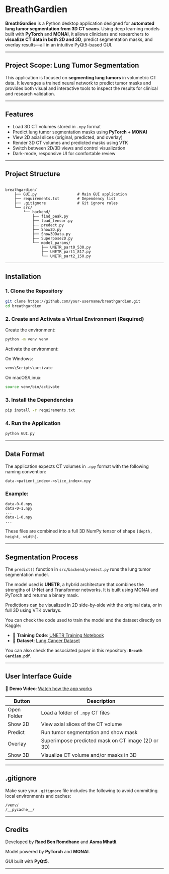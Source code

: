 # BreathGardien

**BreathGardien** is a Python desktop application designed for **automated lung tumor segmentation from 3D CT scans**. Using deep learning models built with **PyTorch** and **MONAI**, it allows clinicians and researchers to **visualize CT data in both 2D and 3D**, predict segmentation masks, and overlay results—all in an intuitive PyQt5-based GUI.

---

## Project Scope: Lung Tumor Segmentation

This application is focused on **segmenting lung tumors** in volumetric CT data. It leverages a trained neural network to predict tumor masks and provides both visual and interactive tools to inspect the results for clinical and research validation.

---

## Features

- Load 3D CT volumes stored in `.npy` format  
- Predict lung tumor segmentation masks using **PyTorch + MONAI**  
- View 2D axial slices (original, predicted, and overlay)  
- Render 3D CT volumes and predicted masks using VTK  
- Switch between 2D/3D views and control visualization  
- Dark-mode, responsive UI for comfortable review  

---

## Project Structure

```

breathgardien/
    ├── GUI.py                  # Main GUI application
    ├── requirements.txt        # Dependency list
    ├── .gitignore              # Git ignore rules
    └── src/
        └── backend/
            ├── find_peak.py
            ├── load_tensor.py
            ├── predect.py
            ├── Show2D.py
            ├── Show3DData.py
            ├── Superpose2D.py
            └── model_params/
                ├── UNETR_part0_530.py
                ├── UNETR_part1_817.py
                └── UNETR_part2_150.py

````

---

## Installation

### 1. Clone the Repository

```bash
git clone https://github.com/your-username/breathgardien.git
cd breathgardien
````

### 2. Create and Activate a Virtual Environment (Required)

Create the environment:

```bash
python -m venv venv
```

Activate the environment:

On Windows:

```bash
venv\Scripts\activate
```

On macOS/Linux:

```bash
source venv/bin/activate
```

### 3. Install the Dependencies

```bash
pip install -r requirements.txt
```

### 4. Run the Application

```bash
python GUI.py
```

---

## Data Format

The application expects CT volumes in `.npy` format with the following naming convention:

```
data-<patient_index>-<slice_index>.npy
```

### Example:

```
data-0-0.npy  
data-0-1.npy  
...
data-1-0.npy
...
```

These files are combined into a full 3D NumPy tensor of shape `[depth, height, width]`.

---

## Segmentation Process

The `predict()` function in `src/backend/predect.py` runs the lung tumor segmentation model.

The model used is **UNETR**, a hybrid architecture that combines the strengths of U-Net and Transformer networks. It is built using MONAI and PyTorch and returns a binary mask.

Predictions can be visualized in 2D side-by-side with the original data, or in full 3D using VTK overlays.

You can check the code used to train the model and the dataset directly on Kaggle:

* 📘 **Training Code**: [UNETR Training Notebook](https://www.kaggle.com/code/raedbenromdhane/unter-raed4)
* 📂 **Dataset**: [Lung Cancer Dataset](https://www.kaggle.com/datasets/raedbenromdhane/lung-cancer-data-set)

You can also check the associated paper in this repository: **`Breath Gardien.pdf`**.

---

## User Interface Guide

🎥 **Demo Video**: [Watch how the app works](https://drive.google.com/file/d/1L1hx5bACR7EwJu9556mJs7gTceno7tRa/view?usp=drive_link)

| Button      | Description                                       |
| ----------- | ------------------------------------------------- |
| Open Folder | Load a folder of `.npy` CT files                  |
| Show 2D     | View axial slices of the CT volume                |
| Predict     | Run tumor segmentation and show mask              |
| Overlay     | Superimpose predicted mask on CT image (2D or 3D) |
| Show 3D     | Visualize CT volume and/or masks in 3D            |

---

## .gitignore

Make sure your `.gitignore` file includes the following to avoid committing local environments and caches:

```
/venv/
/__pycache__/
```

---

## Credits

Developed by **Raed Ben Romdhane** and **Asma Mhatli**.

Model powered by **PyTorch** and **MONAI**.

GUI built with **PyQt5**.

---
